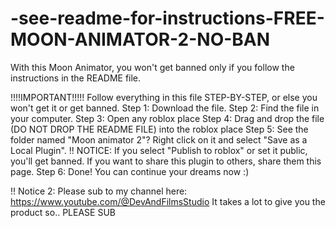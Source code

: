 # -see-readme-for-instructions-FREE-MOON-ANIMATOR-2-NO-BAN
With this Moon Animator, you won't get banned only if you follow the instructions in the README file.

!!!!IMPORTANT!!!!! Follow everything in this file STEP-BY-STEP, or else you won't get it or get banned. Step 1: Download the file. Step 2: Find the file in your computer. Step 3: Open any roblox place Step 4: Drag and drop the file (DO NOT DROP THE README FILE) into the roblox place Step 5: See the folder named "Moon animator 2"? Right click on it and select "Save as a Local Plugin". !! NOTICE: If you select "Publish to roblox" or set it public, you'll get banned. If you want to share this plugin to others, share them this page. Step 6: Done! You can continue your dreams now :)

!! Notice 2: Please sub to my channel here: https://www.youtube.com/@DevAndFilmsStudio It takes a lot to give you the product so.. PLEASE SUB
